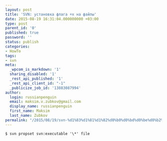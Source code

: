 ```yaml
---
layout: post
title: 'SVN: установка флага +x на файлы'
date: 2015-08-19 16:31:04.000000000 +03:00
type: post
parent_id: '0'
published: true
password: ''
status: publish
categories:
- HowTo
tags:
- svn
meta:
  _wpcom_is_markdown: '1'
  sharing_disabled: '1'
  _rest_api_published: '1'
  _rest_api_client_id: "-1"
  _publicize_job_id: '13883087994'
author:
  login: russianpenguin
  email: maksim.v.zubkov@gmail.com
  display_name: russianpenguin
  first_name: Maksim
  last_name: Zubkov
permalink: "/2015/08/19/svn-%d1%83%d1%81%d1%82%d0%b0%d0%bd%d0%be%d0%b2%d0%ba%d0%b0-%d1%84%d0%bb%d0%b0%d0%b3%d0%b0-x-%d0%bd%d0%b0-%d1%84%d0%b0%d0%b9%d0%bb%d1%8b/"
---
```

```
$ svn propset svn:executable '\*' file
```

